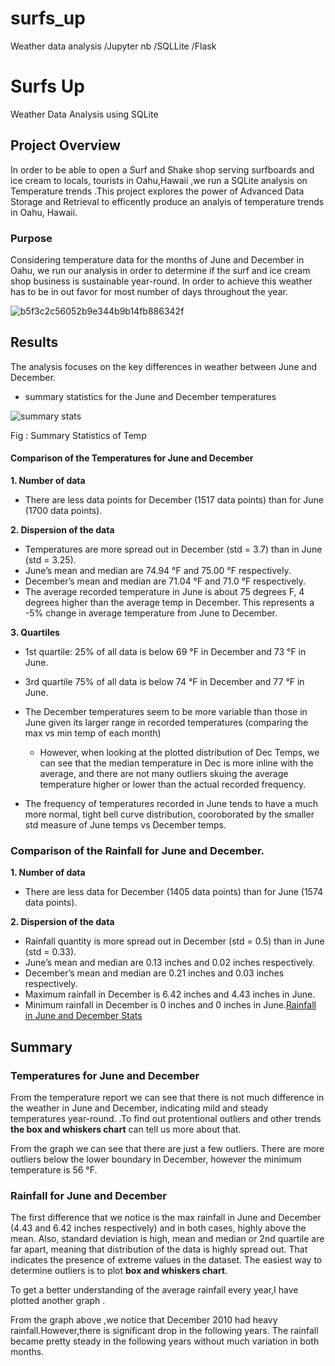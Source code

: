 # surfs_up
Weather data analysis /Jupyter nb /SQLLite /Flask

# Surfs Up
Weather  Data  Analysis  using SQLite


## Project Overview
In order to be able to open a Surf and Shake shop serving surfboards and ice cream to locals, tourists in Oahu,Hawaii ,we run a SQLite analysis on Temperature trends .This project explores the power of Advanced Data Storage and Retrieval to efficently produce an analyis of temperature trends in Oahu, Hawaii.
### Purpose
Considering temperature data for the months of June and December in Oahu, we run our analysis in order to determine if the surf and ice cream shop business is sustainable year-round. In order to achieve this weather has to be in out favor for most number of days throughout the year.

![b5f3c2c56052b9e344b9b14fb886342f](https://user-images.githubusercontent.com/119648166/220239451-7597e418-ba4a-42f7-b7ef-6dc95e62fd6c.jpg)

## Results
The analysis focuses on the key differences in weather between June and December.



 - summary statistics for the June  and December temperatures

 
 ![summary stats](https://user-images.githubusercontent.com/119648166/220239750-55cf7833-c9b9-4444-af2f-ac3155b30fac.png)

 Fig : Summary Statistics of Temp
#### Comparison of the Temperatures for June and December

**1. Number of data**

-   There are less data points for December (1517 data points) than for June (1700 data points).

**2. Dispersion of the data**
-   Temperatures are more spread out in December (std = 3.7) than in June (std = 3.25).
-   June’s mean and median are 74.94 °F and 75.00 °F respectively.
-   December’s mean and median are 71.04 °F and 71.0 °F respectively.
-    The average recorded temperature in June is about 75 degrees F, 4 degrees higher than the average temp in December.
    This represents a -5% change in average temperature from June to December.

**3. Quartiles**

-   1st quartile: 25% of all data is below 69 °F in December and 73 °F in June.
-   3rd quartile 75% of all data is below 74 °F in December and 77 °F in June.

-   The December temperatures seem to be more variable than those in June given its larger range in recorded temperatures (comparing the max vs min temp of each month)
    -   However, when looking at the plotted distribution of Dec Temps, we can see that the median temperature in Dec is more inline with the average, and there are not many outliers skuing the average temperature higher or lower than the actual recorded frequency.

-   The frequency of temperatures recorded in June tends to have a much more normal, tight bell curve distribution, cooroborated by the smaller std measure of June temps vs December temps.
### Comparison of the Rainfall for June and December.
**1. Number of data**

-   There are less data for December (1405 data points) than for June (1574 data points).

**2. Dispersion of the data**

-   Rainfall quantity is more spread out in December (std = 0.5) than in June (std = 0.33).
-   June’s mean and median are 0.13 inches and 0.02 inches respectively.
-   December’s mean and median are 0.21 inches and 0.03 inches respectively.
-   Maximum rainfall in December is 6.42 inches and 4.43 inches in June.
-   Minimum rainfall in December is 0 inches and 0 inches in June.[Rainfall in June and December Stats](%22C:%5CUsers%5Csmita_emkucur%5CDesktop%5CBoot%20Camp%5CMod%209%20Python-sqllite-flask%5Csurfs_up%5Crainfall.png%22)

## Summary
### Temperatures for June and December

From the temperature report we can see that there is not much difference in the weather in June and December, indicating mild and steady temperatures year-round. .To find out protentional outliers and other trends  **the box and whiskers chart**  can tell us more about that.

From the graph we can see that there are just a few outliers. There are more outliers below the lower boundary in December, however the minimum temperature is 56 °F.

###  Rainfall for June and December

The first difference that we notice is the max rainfall in June and December (4.43 and 6.42 inches respectively) and in both cases, highly above the mean.
Also, standard deviation is high, mean and median or 2nd quartile are far apart, meaning that distribution of the data is highly spread out. That indicates the presence of extreme values in the dataset. The easiest way to determine outliers is to plot **box and whiskers chart**.

To get a better understanding of the average rainfall every year,I have plotted another graph .

From the graph above ,we notice that  December 2010  had heavy rainfall.However,there is  significant drop in the following years. The rainfall became pretty steady in the following years without much variation in both months.

